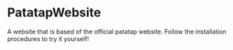 # PatatapWebsite
A website that is based of the official patatap website. Follow the installation procedures to try it yourself!
